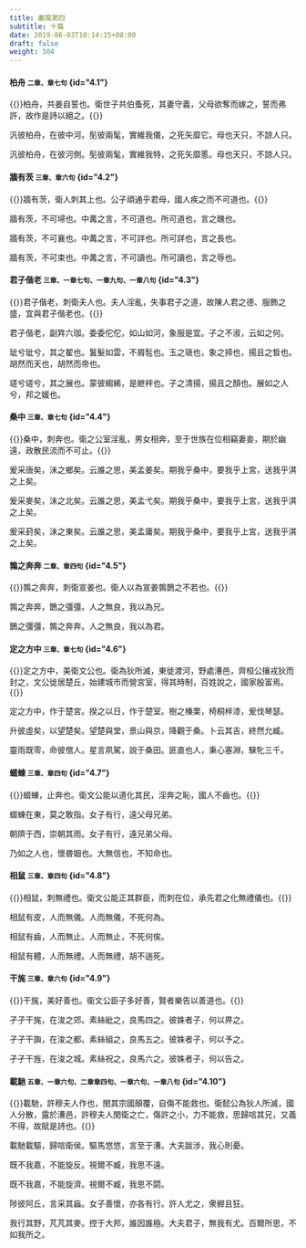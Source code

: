 ```yaml
---
title: 鄘風第四
subtitle: 十篇
date: 2019-06-03T10:14:15+08:00
draft: false
weight: 304
---
```


#### 柏舟 <small>二章、章七句</small> {id="4.1"}

{{<alert info>}}柏舟，共姜自誓也。衛世子共伯蚤死，其妻守義，父母欲奪而嫁之，誓而弗許，故作是詩以絕之。{{</alert>}}

<p id="4.1.1">汎彼柏舟，在彼中河。髧彼兩髦，實維我儀，之死矢靡它。母也天只，不諒人只。</p>
<p id="4.1.2">汎彼柏舟，在彼河側。髧彼兩髦，實維我特，之死矢靡慝。母也天只，不諒人只。</p>

#### 牆有茨 <small>三章、章六句</small> {id="4.2"}

{{<alert info>}}牆有茨，衛人刺其上也。公子頑通乎君母，國人疾之而不可道也。{{</alert>}}

<p id="4.2.1">牆有茨，不可埽也。中冓之言，不可道也。所可道也，言之醜也。</p>
<p id="4.2.2">牆有茨，不可襄也。中冓之言，不可詳也。所可詳也，言之長也。</p>
<p id="4.2.3">牆有茨，不可束也。中冓之言，不可讀也。所可讀也，言之辱也。</p>

#### 君子偕老 <small>三章、一章七句、一章九句、一章八句</small> {id="4.3"}

{{<alert info>}}君子偕老，刺衛夫人也。夫人淫亂，失事君子之道，故陳人君之德、服飾之盛，宜與君子偕老也。{{</alert>}}

<p id="4.3.1">君子偕老，副筓六珈。委委佗佗，如山如河，象服是宜。子之不淑，云如之何。</p>
<p id="4.3.2">玼兮玼兮，其之翟也。鬒髮如雲，不屑髢也。玉之瑱也，象之揥也，揚且之晳也。胡然而天也，胡然而帝也。</p>
<p id="4.3.3">瑳兮瑳兮，其之展也。蒙彼縐絺，是紲袢也。子之清揚，揚且之顏也。展如之人兮，邦之媛也。</p>

#### 桑中 <small>三章、章七句</small> {id="4.4"}

{{<alert info>}}桑中，刺奔也。衛之公室淫亂，男女相奔，至于世族在位相竊妻妾，期於幽遠，政散民流而不可止。{{</alert>}}

<p id="4.4.1">爰采唐矣，沬之鄉矣。云誰之思，美孟姜矣。期我乎桑中，要我乎上宮，送我乎淇之上矣。</p>
<p id="4.4.2">爰采麥矣，沬之北矣。云誰之思，美孟弋矣。期我乎桑中，要我乎上宮，送我乎淇之上矣。</p>
<p id="4.4.3">爰采葑矣，沬之東矣。云誰之思，美孟庸矣。期我乎桑中，要我乎上宮，送我乎淇之上矣。</p>

#### 鶉之奔奔 <small>二章、章四句</small> {id="4.5"}

{{<alert info>}}鶉之奔奔，刺衛宣姜也。衛人以為宣姜鶉鵲之不若也。{{</alert>}}

<p id="4.5.1">鶉之奔奔，鵲之彊彊。人之無良，我以為兄。</p>
<p id="4.5.2">鵲之彊彊，鶉之奔奔。人之無良，我以為君。</p>

#### 定之方中 <small>三章、章七句</small> {id="4.6"}

{{<alert info>}}定之方中，美衛文公也。衛為狄所滅，東徙渡河，野處漕邑，齊桓公攘戎狄而封之，文公徙居楚丘，始建城市而營宮室，得其時制，百姓說之，國家殷富焉。{{</alert>}}

<p id="4.6.1">定之方中，作于楚宮。揆之以日，作于楚室。樹之榛栗，椅桐梓漆，爰伐琴瑟。</p>
<p id="4.6.2">升彼虛矣，以望楚矣。望楚與堂，景山與京，降觀于桑。卜云其吉，終然允臧。</p>
<p id="4.6.3">靈雨既零，命彼倌人。星言夙駕，說于桑田。匪直也人，秉心塞淵，騋牝三千。</p>

#### 蝃蝀 <small>三章、章四句</small> {id="4.7"}

{{<alert info>}}蝃蝀，止奔也。衛文公能以道化其民，淫奔之恥，國人不齒也。{{</alert>}}

<p id="4.7.1">蝃蝀在東，莫之敢指。女子有行，遠父母兄弟。</p>
<p id="4.7.2">朝隮于西，崇朝其雨。女子有行，遠兄弟父母。</p>
<p id="4.7.3">乃如之人也，懷昬姻也。大無信也，不知命也。</p>

#### 相鼠 <small>三章、章四句</small> {id="4.8"}

{{<alert info>}}相鼠，刺無禮也。衛文公能正其群臣，而刺在位，承先君之化無禮儀也。{{</alert>}}

<p id="4.8.1">相鼠有皮，人而無儀。人而無儀，不死何為。</p>
<p id="4.8.2">相鼠有齒，人而無止。人而無止，不死何俟。</p>
<p id="4.8.3">相鼠有體，人而無禮。人而無禮，胡不遄死。</p>

#### 干旄 <small>三章、章六句</small> {id="4.9"}

{{<alert info>}}干旄，美好善也。衛文公臣子多好善，賢者樂告以善道也。{{</alert>}}

<p id="4.9.1">孑孑干旄，在浚之郊。素絲紕之，良馬四之。彼姝者子，何以畀之。</p>
<p id="4.9.2">孑孑干旟，在浚之都。素絲組之，良馬五之。彼姝者子，何以予之。</p>
<p id="4.9.3">孑孑干旌，在浚之城。素絲祝之，良馬六之。彼姝者子，何以告之。</p>

#### 載馳 <small>五章、一章六句、二章章四句、一章六句、一章八句</small> {id="4.10"}

{{<alert info>}}載馳，許穆夫人作也，閔其宗國顛覆，自傷不能救也。衛懿公為狄人所滅，國人分散，露於漕邑，許穆夫人閔衛之亡，傷許之小，力不能救，思歸唁其兄，又義不得，故賦是詩也。{{</alert>}}

<p id="4.10.1">載馳載驅，歸唁衛侯。驅馬悠悠，言至于漕。大夫跋涉，我心則憂。</p>
<p id="4.10.2">既不我嘉，不能旋反。視爾不臧，我思不遠。</p>
<p id="4.10.3">既不我嘉，不能旋濟。視爾不臧，我思不閟。</p>
<p id="4.10.4">陟彼阿丘，言采其蝱。女子善懷，亦各有行。許人尤之，衆稺且狂。</p>
<p id="4.10.5">我行其野，芃芃其麥。控于大邦，誰因誰極。大夫君子，無我有尤。百爾所思，不如我所之。</p>
